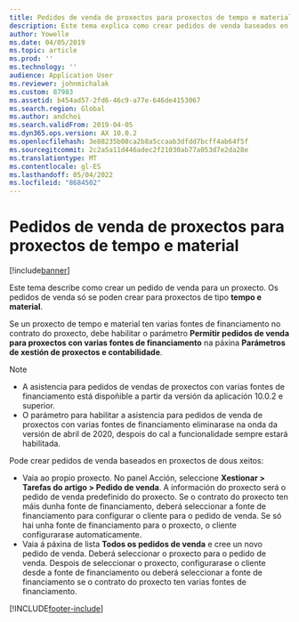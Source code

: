 ```yaml
---
title: Pedidos de venda de proxectos para proxectos de tempo e material
description: Este tema explica como crear pedidos de venda baseados en proxectos para proxectos de tempo e material.
author: Yowelle
ms.date: 04/05/2019
ms.topic: article
ms.prod: ''
ms.technology: ''
audience: Application User
ms.reviewer: johnmichalak
ms.custom: 87983
ms.assetid: b454ad57-2fd6-46c9-a77e-646de4153067
ms.search.region: Global
ms.author: andchoi
ms.search.validFrom: 2019-04-05
ms.dyn365.ops.version: AX 10.0.2
ms.openlocfilehash: 3e88235b08ca2b8a5ccaab3dfdd7bcff4ab64f5f
ms.sourcegitcommit: 2c2a5a11d446adec2f21030ab77a053d7e2da28e
ms.translationtype: MT
ms.contentlocale: gl-ES
ms.lasthandoff: 05/04/2022
ms.locfileid: "8684502"
---
```

# <a name="project-sales-orders-for-time-and-material-projects"></a>Pedidos de venda de proxectos para proxectos de tempo e material

[!include[banner](../includes/banner.md)]

Este tema describe como crear un pedido de venda para un proxecto. Os pedidos de venda só se poden crear para proxectos de tipo **tempo e material**.

Se un proxecto de tempo e material ten varias fontes de financiamento no contrato do proxecto, debe habilitar o parámetro **Permitir pedidos de venda para proxectos con varias fontes de financiamento** na páxina **Parámetros de xestión de proxectos e contabilidade**. 

> [!NOTE]
> - A asistencia para pedidos de vendas de proxectos con varias fontes de financiamento está dispoñible a partir da versión da aplicación 10.0.2 e superior.
> - O parámetro para habilitar a asistencia para pedidos de venda de proxectos con varias fontes de financiamento eliminarase na onda da versión de abril de 2020, despois do cal a funcionalidade sempre estará habilitada.

Pode crear pedidos de venda baseados en proxectos de dous xeitos:

- Vaia ao propio proxecto. No panel Acción, seleccione **Xestionar > Tarefas do artigo > Pedido de venda**. A información do proxecto será o pedido de venda predefinido do proxecto. Se o contrato do proxecto ten máis dunha fonte de financiamento, deberá seleccionar a fonte de financiamento para configurar o cliente para o pedido de venda. Se só hai unha fonte de financiamento para o proxecto, o cliente configurarase automaticamente.
- Vaia á páxina de lista **Todos os pedidos de venda** e cree un novo pedido de venda. Deberá seleccionar o proxecto para o pedido de venda. Despois de seleccionar o proxecto, configurarase o cliente desde a fonte de financiamento ou deberá seleccionar a fonte de financiamento se o contrato do proxecto ten varias fontes de financiamento.



[!INCLUDE[footer-include](../includes/footer-banner.md)]